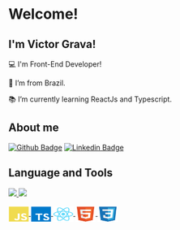 # Welcome!

 

## I'm Victor Grava!

 

:computer: I'm Front-End Developer!

:house_with_garden: I’m from Brazil.

:books: I’m currently learning ReactJs and Typescript.


## About me

[![Github Badge](https://img.shields.io/badge/GitHub-100000?style=for-the-badge&logo=github&logoColor=white&link=https://github.com/gravavictor)](https://github.com/gravavictor)
[![Linkedin Badge](https://img.shields.io/badge/LinkedIn-0077B5?style=for-the-badge&logo=linkedin&logoColor=white&link=https://br.linkedin.com/in/victor-grava-leal-108376104)](https://br.linkedin.com/in/victor-grava-leal-108376104)


## Language and Tools
<div>
  <a href="https://github.com/gravavictor">
  <img height="180em" src="https://github-readme-stats.vercel.app/api?username=gravavictor&show_icons=true&theme=chartreuse-dark"/>
  <img height="180em" src="https://github-readme-stats.vercel.app/api/top-langs/?username=gravavictor&layout=compact&theme=chartreuse-dark"/>
</div>

<div style="display: inline_block"><br>
  <img align="center" alt="Js" height="30" width="40" src="https://raw.githubusercontent.com/devicons/devicon/master/icons/javascript/javascript-plain.svg">
  <img align="center" alt="Ts" height="30" width="40" src="https://raw.githubusercontent.com/devicons/devicon/master/icons/typescript/typescript-plain.svg">
  <img align="center" alt="React" height="30" width="40" src="https://raw.githubusercontent.com/devicons/devicon/master/icons/react/react-original.svg">
  <img align="center" alt="HTML" height="30" width="40" src="https://raw.githubusercontent.com/devicons/devicon/master/icons/html5/html5-original.svg">
  <img align="center" alt="CSS" height="30" width="40" src="https://raw.githubusercontent.com/devicons/devicon/master/icons/css3/css3-original.svg">
</div>
